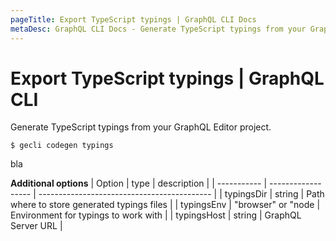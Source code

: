 ```yaml
---
pageTitle: Export TypeScript typings | GraphQL CLI Docs
metaDesc: GraphQL CLI Docs - Generate TypeScript typings from your GraphQL Editor project by using one simple command with some useful additional options.
---
```

# Export TypeScript typings | GraphQL CLI
Generate TypeScript typings from your GraphQL Editor project.
```
$ gecli codegen typings
```
bla

**Additional options**
| Option      | type               | description                                 |
| ----------- | ------------------ | ------------------------------------------- |
| typingsDir  | string             | Path where to store generated typings files |
| typingsEnv  | "browser" or "node | Environment for typings to work with        |
| typingsHost | string             | GraphQL Server URL                          |
